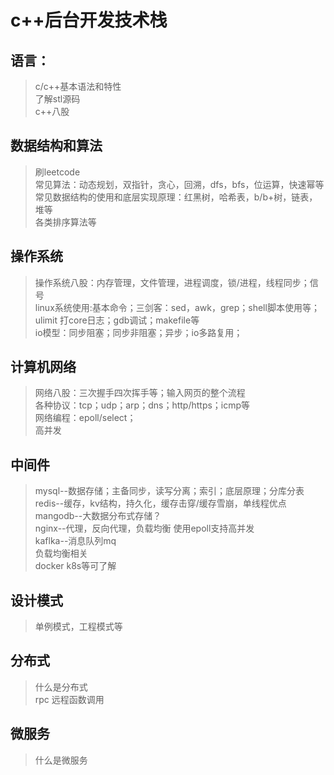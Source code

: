 # c++后台开发技术栈

## 语言：
> c/c++基本语法和特性  
了解stl源码  
c++八股

## 数据结构和算法
>刷leetcode  
常见算法：动态规划，双指针，贪心，回溯，dfs，bfs，位运算，快速幂等  
常见数据结构的使用和底层实现原理：红黑树，哈希表，b/b+树，链表，堆等  
各类排序算法等

## 操作系统
>操作系统八股：内存管理，文件管理，进程调度，锁/进程，线程同步；信号  
linux系统使用:基本命令；三剑客：sed，awk，grep；shell脚本使用等；ulimit 打core日志；gdb调试；makefile等  
io模型：同步阻塞；同步非阻塞；异步；io多路复用；  
## 计算机网络
>网络八股：三次握手四次挥手等；输入网页的整个流程  
各种协议：tcp；udp；arp；dns；http/https；icmp等  
网络编程：epoll/select；  
高并发

## 中间件
>mysql--数据存储；主备同步，读写分离；索引；底层原理；分库分表  
redis--缓存，kv结构，持久化，缓存击穿/缓存雪崩，单线程优点  
mangodb--大数据分布式存储？  
nginx--代理，反向代理，负载均衡 使用epoll支持高并发    
kaflka--消息队列mq   
负载均衡相关  
docker k8s等可了解
## 设计模式
>单例模式，工程模式等
## 分布式
>什么是分布式  
rpc 远程函数调用   

## 微服务
>什么是微服务
